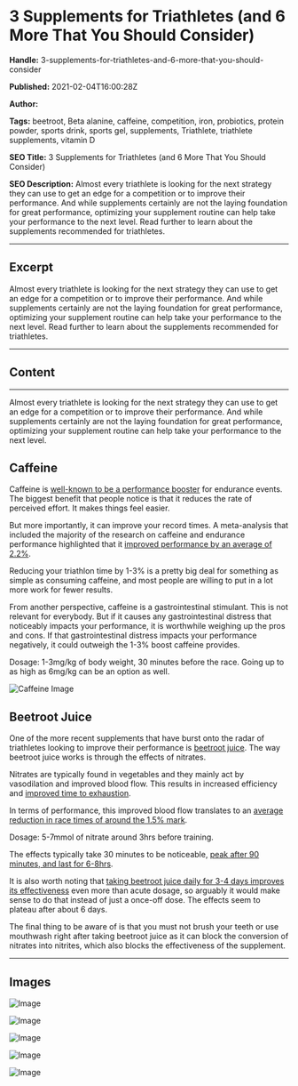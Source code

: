 # 3 Supplements for Triathletes (and 6 More That You Should Consider)

**Handle:** 3-supplements-for-triathletes-and-6-more-that-you-should-consider

**Published:** 2021-02-04T16:00:28Z

**Author:**  

**Tags:** beetroot, Beta alanine, caffeine, competition, iron, probiotics, protein powder, sports drink, sports gel, supplements, Triathlete, triathlete supplements, vitamin D

**SEO Title:** 3 Supplements for Triathletes (and 6 More That You Should Consider) 

**SEO Description:** Almost every triathlete is looking for the next strategy they can use to get an edge for a competition or to improve their performance. And while supplements certainly are not the laying foundation for great performance, optimizing your supplement routine can help take your performance to the next level.  Read further to learn about the supplements recommended for triathletes.

---

## Excerpt

Almost every triathlete is looking for the next strategy they can use to get an edge for a competition or to improve their performance. And while supplements certainly are not the laying foundation for great performance, optimizing your supplement routine can help take your performance to the next level. Read further to learn about the supplements recommended for triathletes.

---

## Content

---

Almost every triathlete is looking for the next strategy they can use to get an edge for a competition or to improve their performance. And while supplements certainly are not the laying foundation for great performance, optimizing your supplement routine can help take your performance to the next level.

## Caffeine

Caffeine is [well-known to be a performance booster](https://idealnutrition.com.au/the-low-down-on-caffeine-and-sports-performance/) for endurance events. The biggest benefit that people notice is that it reduces the rate of perceived effort. It makes things feel easier.

But more importantly, it can improve your record times. A meta-analysis that included the majority of the research on caffeine and endurance performance highlighted that it [improved performance by an average of 2.2%](https://pubmed.ncbi.nlm.nih.gov/29876876/).

Reducing your triathlon time by 1-3% is a pretty big deal for something as simple as consuming caffeine, and most people are willing to put in a lot more work for fewer results.

From another perspective, caffeine is a gastrointestinal stimulant. This is not relevant for everybody. But if it causes any gastrointestinal distress that noticeably impacts your performance, it is worthwhile weighing up the pros and cons. If that gastrointestinal distress impacts your performance negatively, it could outweigh the 1-3% boost caffeine provides.

Dosage: 1-3mg/kg of body weight, 30 minutes before the race. Going up to as high as 6mg/kg can be an option as well.

![Caffeine Image](https://i.shgcdn.com/5d2b0b23-f569-40d5-b4b1-91dfb4e8f04f/-/format/auto/-/preview/3000x3000/-/quality/lighter/)

## Beetroot Juice

One of the more recent supplements that have burst onto the radar of triathletes looking to improve their performance is [beetroot juice](https://idealnutrition.com.au/beetroot-juice-endurance/). The way beetroot juice works is through the effects of nitrates.

Nitrates are typically found in vegetables and they mainly act by vasodilation and improved blood flow. This results in increased efficiency and [improved time to exhaustion](http://sshs.exeter.ac.uk/news/research/title_37371_en.html).

In terms of performance, this improved blood flow translates to an [average reduction in race times of around the 1.5% mark](https://www.ncbi.nlm.nih.gov/pmc/articles/PMC5295087/).

Dosage: 5-7mmol of nitrate around 3hrs before training.

The effects typically take 30 minutes to be noticeable, [peak after 90 minutes, and last for 6-8hrs](https://www.ahajournals.org/doi/full/10.1161/hypertensionaha.107.103523?ijkey=5ec725973d624beded6be2d3792e3ed9a10b09d2).

It is also worth noting that [taking beetroot juice daily for 3-4 days improves its effectiveness](https://journals.physiology.org/doi/full/10.1152/ajpregu.00206.2010) even more than acute dosage, so arguably it would make sense to do that instead of just a once-off dose. The effects seem to plateau after about 6 days.

The final thing to be aware of is that you must not brush your teeth or use mouthwash right after taking beetroot juice as it can block the conversion of nitrates into nitrites, which also blocks the effectiveness of the supplement.

---

## Images

![Image](undefined)

![Image](undefined)

![Image](undefined)

![Image](undefined)

![Image](undefined)

